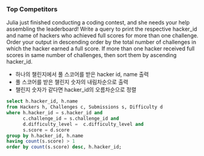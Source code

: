 ### Top Competitors

Julia just finished conducting a coding contest, and she needs your help assembling the leaderboard! Write a query to print the respective hacker_id and name of hackers who achieved full scores for more than one challenge. Order your output in descending order by the total number of challenges in which the hacker earned a full score. If more than one hacker received full scores in same number of challenges, then sort them by ascending hacker_id.

* 하나의 챌린지에서 풀 스코어를 받은 hacker id, name 출력
* 풀 스코어를 받은 챌린지 숫자의 내림차순으로 출력
* 챌린지 숫자가 같다면 hacker_id의 오름차순으로 정렬

```sql
select h.hacker_id, h.name
from Hackers h, Challenges c, Submissions s, Difficulty d
where h.hacker_id = s.hacker_id and
      c.challenge_id = s.challenge_id and 
      d.difficulty_level =  c.difficulty_level and
      s.score = d.score
group by h.hacker_id, h.name
having count(s.score) > 1
order by count(s.score) desc, h.hacker_id;
```